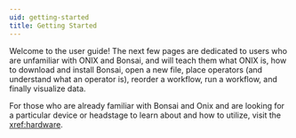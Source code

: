 ```yaml
---
uid: getting-started
title: Getting Started
---
```


Welcome to the user guide! The next few pages are dedicated to users who are unfamiliar with ONIX
and Bonsai, and will teach them what ONIX is, how to download and install Bonsai, open a new file,
place operators (and understand what an operator is), reorder a workflow, run a workflow, and
finally visualize data.

For those who are already familiar with Bonsai and Onix and are looking for a particular device or headstage
to learn about and how to utilize, visit the <xref:hardware>.